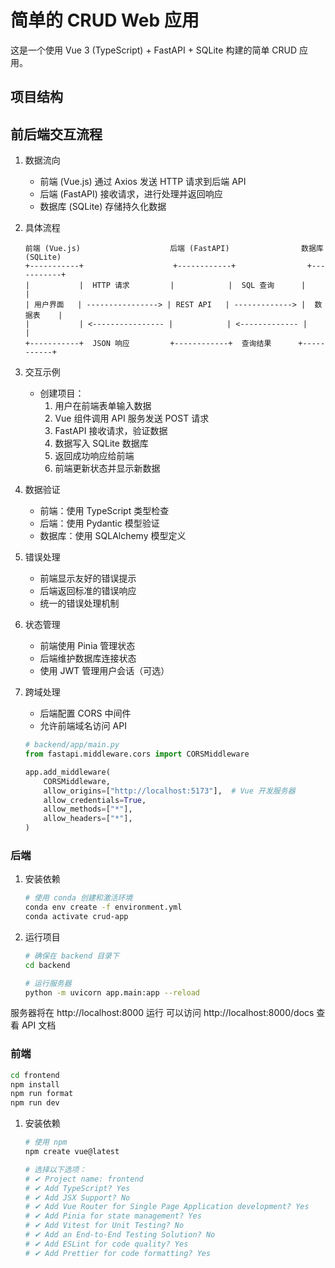 # 简单的 CRUD Web 应用

这是一个使用 Vue 3 (TypeScript) + FastAPI + SQLite 构建的简单 CRUD 应用。

## 项目结构 

## 前后端交互流程

1. 数据流向
   - 前端 (Vue.js) 通过 Axios 发送 HTTP 请求到后端 API
   - 后端 (FastAPI) 接收请求，进行处理并返回响应
   - 数据库 (SQLite) 存储持久化数据

2. 具体流程
   ```
   前端 (Vue.js)                    后端 (FastAPI)                数据库 (SQLite)
   +-----------+                    +------------+                +-----------+
   |           |  HTTP 请求         |            |  SQL 查询      |           |
   | 用户界面   | ----------------> | REST API   | -------------> |  数据表    |
   |           | <---------------- |            | <------------- |           |
   +-----------+  JSON 响应         +------------+  查询结果      +-----------+
   ```

3. 交互示例
   - 创建项目：
     1. 用户在前端表单输入数据
     2. Vue 组件调用 API 服务发送 POST 请求
     3. FastAPI 接收请求，验证数据
     4. 数据写入 SQLite 数据库
     5. 返回成功响应给前端
     6. 前端更新状态并显示新数据

4. 数据验证
   - 前端：使用 TypeScript 类型检查
   - 后端：使用 Pydantic 模型验证
   - 数据库：使用 SQLAlchemy 模型定义

5. 错误处理
   - 前端显示友好的错误提示
   - 后端返回标准的错误响应
   - 统一的错误处理机制

6. 状态管理
   - 前端使用 Pinia 管理状态
   - 后端维护数据库连接状态
   - 使用 JWT 管理用户会话（可选）

7. 跨域处理
   - 后端配置 CORS 中间件
   - 允许前端域名访问 API
   ```python
   # backend/app/main.py
   from fastapi.middleware.cors import CORSMiddleware
   
   app.add_middleware(
       CORSMiddleware,
       allow_origins=["http://localhost:5173"],  # Vue 开发服务器
       allow_credentials=True,
       allow_methods=["*"],
       allow_headers=["*"],
   )
   ``` 

### 后端

1. 安装依赖
   ```bash
   # 使用 conda 创建和激活环境
   conda env create -f environment.yml
   conda activate crud-app
   ```

2. 运行项目
   ```bash
   # 确保在 backend 目录下
   cd backend
   
   # 运行服务器
   python -m uvicorn app.main:app --reload
   ```

服务器将在 http://localhost:8000 运行
可以访问 http://localhost:8000/docs 查看 API 文档

### 前端

   ```bash
   cd frontend
   npm install
   npm run format
   npm run dev
   ```

1. 安装依赖
   ```bash
   # 使用 npm
   npm create vue@latest

   # 选择以下选项：
   # ✔ Project name: frontend
   # ✔ Add TypeScript? Yes
   # ✔ Add JSX Support? No
   # ✔ Add Vue Router for Single Page Application development? Yes
   # ✔ Add Pinia for state management? Yes
   # ✔ Add Vitest for Unit Testing? No
   # ✔ Add an End-to-End Testing Solution? No
   # ✔ Add ESLint for code quality? Yes
   # ✔ Add Prettier for code formatting? Yes
   ```
